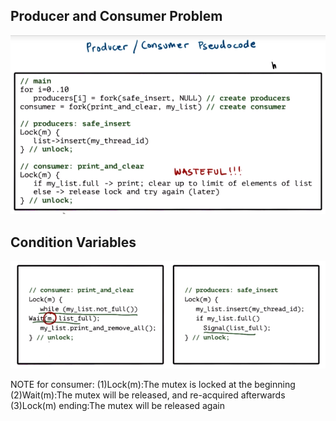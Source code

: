 ## Producer and Consumer Problem

![](/assets/producer_consumer_problem.png)

## Condition Variables

![](/assets/condition_variables_example.png)

NOTE for consumer:
(1)Lock(m):The mutex is locked at the beginning
(2)Wait(m):The mutex will be released, and re-acquired afterwards
(3)Lock(m) ending:The mutex will be released again



